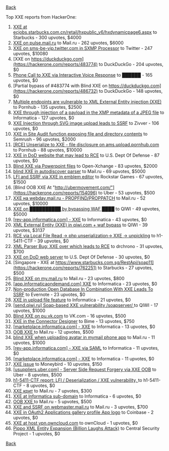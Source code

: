 [Back](../README.md)

Top XXE reports from HackerOne:

1. [XXE at ecjobs.starbucks.com.cn/retail/hxpublic_v6/hxdynamicpage6.aspx](https://hackerone.com/reports/500515) to Starbucks - 300 upvotes, $4000
2. [XXE on pulse.mail.ru](https://hackerone.com/reports/505947) to Mail.ru - 262 upvotes, $6000
3. [XXE on sms-be-vip.twitter.com in SXMP Processor](https://hackerone.com/reports/248668) to Twitter - 247 upvotes, $10080
4. [XXE on https://duckduckgo.com](https://hackerone.com/reports/483774) to DuckDuckGo - 204 upvotes, $0
5. [Phone Call to XXE via Interactive Voice Response](https://hackerone.com/reports/395296) to ██████ - 165 upvotes, $0
6. [Partial bypass of #483774 with Blind XXE on https://duckduckgo.com](https://hackerone.com/reports/486732) to DuckDuckGo - 148 upvotes, $0
7. [Multiple endpoints are vulnerable to XML External Entity injection (XXE) ](https://hackerone.com/reports/72272) to Pornhub - 135 upvotes, $2500
8. [XXE through injection of a payload in the XMP metadata of a JPEG file](https://hackerone.com/reports/836877) to Informatica - 127 upvotes, $0
9. [XXE Injection through SVG image upload leads to SSRF](https://hackerone.com/reports/897244) to Zivver - 106 upvotes, $0
10. [XXE in Site Audit function exposing file and directory contents](https://hackerone.com/reports/312543) to Semrush - 96 upvotes, $2000
11. [[RCE] Unserialize to XXE - file disclosure on ams.upload.pornhub.com](https://hackerone.com/reports/142562) to Pornhub - 88 upvotes, $10000
12. [XXE in DoD website that may lead to RCE](https://hackerone.com/reports/227880) to U.S. Dept Of Defense - 87 upvotes, $0
13. [Blind XXE via Powerpoint files](https://hackerone.com/reports/334488) to Open-Xchange - 83 upvotes, $2000
14. [blind XXE in autodiscover parser](https://hackerone.com/reports/315837) to Mail.ru - 69 upvotes, $5000
15. [LFI and SSRF via XXE in emblem editor](https://hackerone.com/reports/347139) to Rockstar Games - 67 upvotes, $1500
16. [Blind OOB XXE At "http://ubermovement.com/"](https://hackerone.com/reports/154096) to Uber - 53 upvotes, $500
17. [XXE на webdav.mail.ru -  PROPFIND/PROPPATCH](https://hackerone.com/reports/758978) to Mail.ru - 52 upvotes, $10000
18. [XXE on ██████████ by bypassing WAF ████](https://hackerone.com/reports/433996) to QIWI - 49 upvotes, $5000
19. [[rev-app.informatica.com] - XXE](https://hackerone.com/reports/105434) to Informatica - 43 upvotes, $0
20. [XML External Entity (XXE) in qiwi.com + waf bypass](https://hackerone.com/reports/99279) to QIWI - 39 upvotes, $3137
21. [RCE via Local File Read -\> php unserialization-\> XXE -\> unpickling](https://hackerone.com/reports/415501) to h1-5411-CTF - 39 upvotes, $0
22. [XML Parser Bug: XXE over which leads to RCE](https://hackerone.com/reports/55431) to drchrono - 31 upvotes, $700
23. [XXE on DoD web server](https://hackerone.com/reports/188743) to U.S. Dept Of Defense - 30 upvotes, $0
24. [Singapore - XXE at https://www.starbucks.com.sg/RestApi/soap11](https://hackerone.com/reports/762251) to Starbucks - 27 upvotes, $500
25. [Blind XXE on my.mail.ru](https://hackerone.com/reports/276276) to Mail.ru - 23 upvotes, $800
26. [[app.informaticaondemand.com] XXE](https://hackerone.com/reports/105753) to Informatica - 23 upvotes, $0
27. [Non-production Open Database In Combination With XXE Leads To SSRF](https://hackerone.com/reports/742808) to Evernote - 23 upvotes, $0
28. [ XXE in upload file feature](https://hackerone.com/reports/105787) to Informatica - 21 upvotes, $0
29. [[send.qiwi.ru] Soap-based XXE vulnerability /soapserver/ ](https://hackerone.com/reports/36450) to QIWI - 17 upvotes, $1000
30. [Blind XXE on pu.vk.com](https://hackerone.com/reports/296622) to VK.com - 16 upvotes, $500
31. [XXE in the Connector Designer](https://hackerone.com/reports/112116) to Bime - 13 upvotes, $750
32. [[marketplace.informatica.com] - XXE](https://hackerone.com/reports/106797) to Informatica - 13 upvotes, $0
33. [OOB XXE ](https://hackerone.com/reports/690387) to Mail.ru - 12 upvotes, $500
34. [blind XXE when uploading avatar in mymail phone app](https://hackerone.com/reports/277341) to Mail.ru - 11 upvotes, $1000
35. [[rev-app.informatica.com] - XXE via SAML](https://hackerone.com/reports/106865) to Informatica - 11 upvotes, $0
36. [[marketplace.informatica.com] - XXE](https://hackerone.com/reports/106802) to Informatica - 11 upvotes, $0
37. [XXE issue](https://hackerone.com/reports/130661) to Moneybird - 10 upvotes, $150
38. [[usuppliers.uber.com] - Server Side Request Forgery via XXE OOB](https://hackerone.com/reports/448598) to Uber - 8 upvotes, $500
39. [h1-5411-CTF report: LFI / Deserialization / XXE vulnerability, ](https://hackerone.com/reports/415233) to h1-5411-CTF - 8 upvotes, $0
40. [XXE крит](https://hackerone.com/reports/449627) to Mail.ru - 7 upvotes, $300
41. [XXE at Informatica sub-domain](https://hackerone.com/reports/150520) to Informatica - 6 upvotes, $0
42. [OOB XXE ](https://hackerone.com/reports/690295) to Mail.ru - 5 upvotes, $500
43. [XXE and SSRF on webmaster.mail.ru](https://hackerone.com/reports/12583) to Mail.ru - 3 upvotes, $700
44. [XXE in OAuth2 Applications gallery profile App logo](https://hackerone.com/reports/104620) to Coinbase - 2 upvotes, $0
45. [XXE at host vpn.owncloud.com](https://hackerone.com/reports/105980) to ownCloud - 1 upvotes, $0
46. [Pippo XML Entity Expansion (Billion Laughs Attack)](https://hackerone.com/reports/506791) to Central Security Project - 1 upvotes, $0


[Back](../README.md)